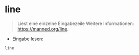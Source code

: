# line

> Liest eine einzelne Eingabezeile
> Weitere Informationen: <https://manned.org/line>.

- Eingabe lesen:

`line`
